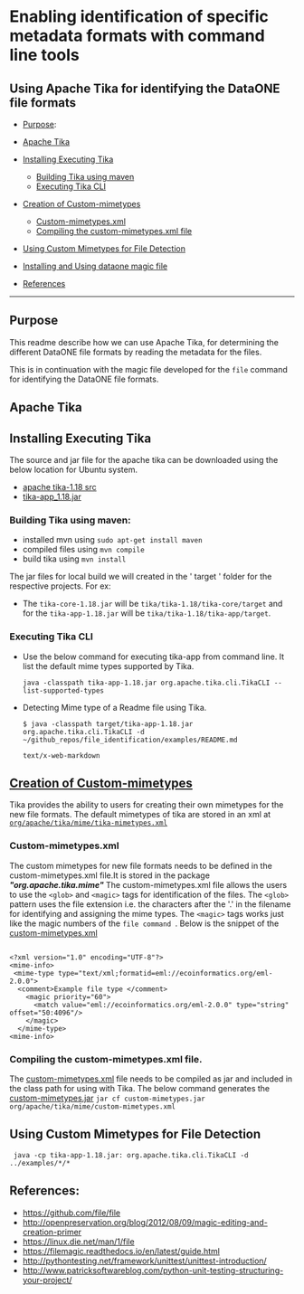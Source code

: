 # Enabling identification of specific metadata formats with command line tools

## Using Apache Tika for identifying the DataONE file formats

* [Purpose](#purpose):
* [Apache Tika](#apache-tika)
* [Installing Executing Tika](#creating-and-using-custom-magic-file)
  * [Building Tika using maven](#Building-tika-using-maven)
  * [Executing Tika CLI](#executing-tika-cli)
* [Creation of Custom-mimetypes](#creation-of-custom-mimetypes)
  * [Custom-mimetypes.xml](#custom-mimetypes.xml)
  * [Compiling the custom-mimetypes.xml file](#compiling-the-custom-mimetypes.xml-file)
* [Using Custom Mimetypes for File Detection](#using-custom-mimetypes-for-file-detection)
* [Installing and Using dataone magic file](#installing-and-using-dataone-magic-file)

* [References](#References)


------------------


## Purpose

This readme describe how we can use Apache Tika, for determining the different DataONE file formats by reading the metadata for the files.

This is in continuation with the magic file developed for the `file` command for identifying the DataONE file formats.


## Apache Tika


## Installing Executing Tika
The source and jar file for the apache tika can be downloaded using the below location for Ubuntu system.
- [apache tika-1.18  src](http://www.apache.org/dyn/closer.cgi/tika/tika-1.18-src.zip)
- [tika-app_1.18.jar ](http://www.apache.org/dyn/closer.cgi/tika/tika-app-1.18.jar)

###  Building Tika using maven:
- installed mvn using `sudo apt-get install maven`
- compiled files using `mvn compile `
- build tika using `mvn install`

The jar files for local build we will created in the ' target ' folder for the respective projects.
For ex:
* The `tika-core-1.18.jar` will be `tika/tika-1.18/tika-core/target` and for the `tika-app-1.18.jar` will be `tika/tika-1.18/tika-app/target`.

### Executing Tika CLI

* Use the below command for executing tika-app from command line. It list the default mime types supported by Tika.

  `java -classpath tika-app-1.18.jar org.apache.tika.cli.TikaCLI --list-supported-types`

* Detecting Mime type of a Readme file using Tika.
  ```shell
  $ java -classpath target/tika-app-1.18.jar org.apache.tika.cli.TikaCLI -d ~/github_repos/file_identification/examples/README.md

  text/x-web-markdown
  ```

## [Creation of Custom-mimetypes](#creation-of-custom-mimetypes)

Tika provides the ability to users for creating their own mimetypes for the new file formats. The default mimetypes of tika are stored in an xml at [`org/apache/tika/mime/tika-mimetypes.xml`](https://github.com/apache/tika/blob/master/tika-core/src/main/resources/org/apache/tika/mime/tika-mimetypes.xml)

### Custom-mimetypes.xml
The custom mimetypes for new file formats needs to be defined in the custom-mimetypes.xml file.It is stored in the package ***"org.apache.tika.mime"*** The custom-mimetypes.xml file allows the users to use the  `<glob>` and `<magic>` tags for identification of the files. The `<glob>` pattern uses the file extension i.e. the characters after the '.' in the filename for identifying and assigning the mime types. The `<magic>` tags works just like the magic numbers of the `file command `. Below is the snippet of the [custom-mimetypes.xml](https://github.com/DataONEorg/file_identification/blob/master/Apache_tika/org/apache/tika/mime/custom-mimetypes.xml)


```shell

<?xml version="1.0" encoding="UTF-8"?>
<mime-info>
 <mime-type type="text/xml;formatid=eml://ecoinformatics.org/eml-2.0.0">
  <comment>Example file type </comment>
    <magic priority="60">
      <match value="eml://ecoinformatics.org/eml-2.0.0" type="string" offset="50:4096"/>
    </magic>
  </mime-type>
<mime-info>

```
### Compiling the custom-mimetypes.xml file.
The [custom-mimetypes.xml](ttps://github.com/DataONEorg/file_identification/blob/master/Apache_tika/org/apache/tika/mime/custom-mimetypes.xml) file needs to be compiled as jar and included in the class path for using with Tika.
The below command generates the [custom-mimetypes.jar]()
  `jar cf custom-mimetypes.jar org/apache/tika/mime/custom-mimetypes.xml`

## Using Custom Mimetypes for File Detection

` java -cp tika-app-1.18.jar: org.apache.tika.cli.TikaCLI -d ../examples/*/*`




## References:
  * https://github.com/file/file
  * http://openpreservation.org/blog/2012/08/09/magic-editing-and-creation-primer
  * https://linux.die.net/man/1/file
  * https://filemagic.readthedocs.io/en/latest/guide.html
  * http://pythontesting.net/framework/unittest/unittest-introduction/
  * http://www.patricksoftwareblog.com/python-unit-testing-structuring-your-project/
